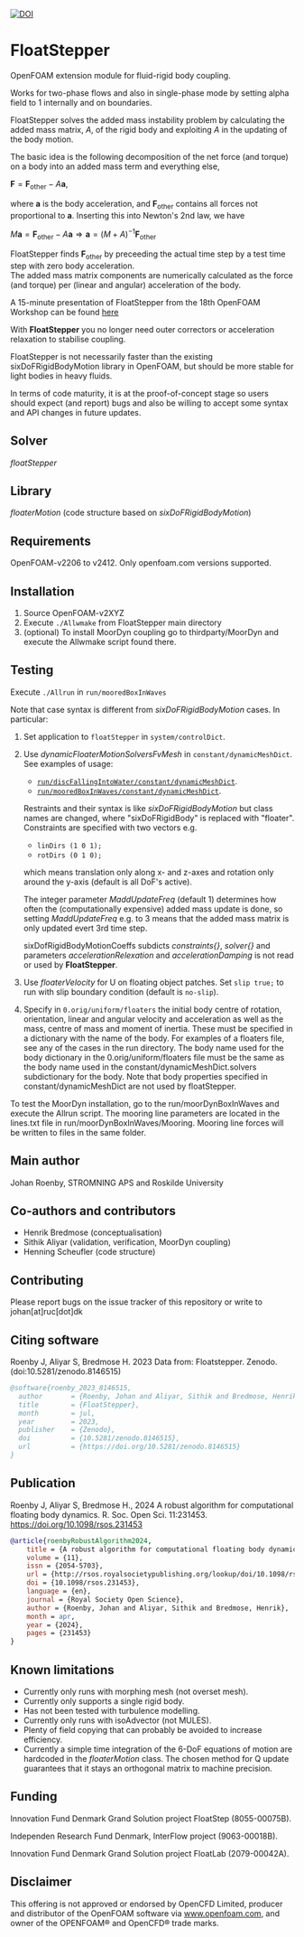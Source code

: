 [![DOI](https://zenodo.org/badge/DOI/10.5281/zenodo.8146515.svg)](https://doi.org/10.5281/zenodo.8146515)

# FloatStepper 

OpenFOAM extension module for fluid-rigid body coupling.

Works for two-phase flows and also in single-phase mode by setting alpha field to 1 internally and on boundaries.

FloatStepper solves the added mass instability problem by calculating the added mass matrix, $A$, of the rigid body and exploiting $A$ in the updating of the body motion.

The basic idea is the following decomposition of the net force (and torque) on a body into an added mass term and everything else,

$\mathbf F = \mathbf F_\textrm{other} - A\mathbf a$, 

where $\mathbf a$ is the body acceleration, and $\mathbf F_\textrm{other}$ contains all forces not proportional to $\mathbf a$.
Inserting this into Newton's 2nd law, we have

$M\mathbf a = \mathbf F_\textrm{other} - A\mathbf a \Rightarrow \mathbf a = (M + A)^{-1} \mathbf F_\textrm{other}$

FloatStepper finds $\mathbf F_\textrm{other}$ by preceeding the actual time step by a test time step with zero body acceleration.\
The added mass matrix components are numerically calculated as the force (and torque) per (linear and angular) acceleration of the body.

A 15-minute presentation of FloatStepper from the 18th OpenFOAM Workshop can be found [here](https://youtu.be/Nn3Zl1jnr5U)

With **FloatStepper** you no longer need outer correctors or acceleration relaxation to stabilise coupling.

FloatStepper is not necessarily faster than the existing sixDoFRigidBodyMotion library in OpenFOAM, but should be more stable for light bodies in heavy fluids.

In terms of code maturity, it is at the proof-of-concept stage so users should expect (and report) bugs and also be willing to accept some syntax and API changes in future updates.

## Solver
*floatStepper*

## Library
*floaterMotion* (code structure based on *sixDoFRigidBodyMotion*)

## Requirements
OpenFOAM-v2206 to v2412. 
Only openfoam.com versions supported.

## Installation
1. Source OpenFOAM-v2XYZ
2. Execute `./Allwmake` from FloatStepper main directory
3. (optional) To install MoorDyn coupling go to thirdparty/MoorDyn and execute
   the Allwmake script found there.

## Testing
Execute `./Allrun` in `run/mooredBoxInWaves`

Note that case syntax is different from *sixDoFRigidBodyMotion* cases.
In particular:
1.  Set application to `floatStepper` in `system/controlDict`.
2.  Use *dynamicFloaterMotionSolversFvMesh* in `constant/dynamicMeshDict`.
    See examples of usage: 
    - [`run/discFallingIntoWater/constant/dynamicMeshDict`](run/discFallingIntoWater/constant/dynamicMeshDict).
    - [`run/mooredBoxInWaves/constant/dynamicMeshDict`](run/mooredBoxInWaves/constant/dynamicMeshDict).
    
    Restraints and their syntax is like *sixDoFRigidBodyMotion* but class names are changed, where "sixDoFRigidBody" is replaced with "floater".
    Constraints are specified with two vectors e.g.
    - `linDirs (1 0 1);`
    - `rotDirs (0 1 0);`
  
    which means translation only along x- and z-axes and rotation only around the y-axis (default is all DoF's active).
    
    The integer parameter *MaddUpdateFreq* (default 1) determines how often the (computationally expensive) added mass update is done, so setting *MaddUpdateFreq* e.g. to 3 means that the added mass matrix is only updated evert 3rd time step.
    
    sixDofRigidBodyMotionCoeffs subdicts *constraints{}*, *solver{}* and parameters *accelerationRelexation* and *accelerationDamping* is not read or used by **FloatStepper**.
3.  Use *floaterVelocity* for U on floating object patches. Set `slip true;` to run with slip boundary condition (default is `no-slip`).
4.  Specify in `0.orig/uniform/floaters` the initial body centre of rotation, orientation, linear and angular velocity and acceleration as well as the mass, centre of mass and moment of inertia. These must be specified in a dictionary with the name of the body. For examples of a floaters file, see any of the cases in the run directory. The body name used for the body dictionary in the 0.orig/uniform/floaters file must be the same as the body name used in the constant/dynamicMeshDict.solvers subdictionary for the body. Note that body properties specified in constant/dynamicMeshDict are not used by floatStepper.

To test the MoorDyn installation, go to the run/moorDynBoxInWaves and execute the Allrun script. The mooring line parameters are located in the lines.txt file in run/moorDynBoxInWaves/Mooring. Mooring line forces will be written to files in the same folder.

## Main author
Johan Roenby, STROMNING APS and Roskilde University

## Co-authors and contributors
- Henrik Bredmose (conceptualisation)
- Sithik Aliyar (validation, verification, MoorDyn coupling)
- Henning Scheufler (code structure)

## Contributing
Please report bugs on the issue tracker of this repository or write to
johan[at]ruc[dot]dk

## Citing software
Roenby J, Aliyar S, Bredmose H. 2023 Data from: Floatstepper. Zenodo. (doi:10.5281/zenodo.8146515)

```bibtex
@software{roenby_2023_8146515,
  author       = {Roenby, Johan and Aliyar, Sithik and Bredmose, Henrik},
  title        = {FloatStepper},
  month        = jul,
  year         = 2023,
  publisher    = {Zenodo},
  doi          = {10.5281/zenodo.8146515},
  url          = {https://doi.org/10.5281/zenodo.8146515}
}
```

## Publication
Roenby J, Aliyar S, Bredmose H., 2024 A robust algorithm for computational floating body dynamics. R. Soc. Open Sci. 11:231453. https://doi.org/10.1098/rsos.231453

```bibtex
@article{roenbyRobustAlgorithm2024,
	title = {A robust algorithm for computational floating body dynamics},
	volume = {11},
	issn = {2054-5703},
	url = {http://rsos.royalsocietypublishing.org/lookup/doi/10.1098/rsos.160405},
	doi = {10.1098/rsos.231453},
	language = {en},
	journal = {Royal Society Open Science},
	author = {Roenby, Johan and Aliyar, Sithik and Bredmose, Henrik},
	month = apr,
	year = {2024},
	pages = {231453}
}
```

## Known limitations
-   Currently only runs with morphing mesh (not overset mesh).
-   Currently only supports a single rigid body.
-   Has not been tested with turbulence modelling.
-   Currently only runs with isoAdvector (not MULES).
-   Plenty of field copying that can probably be avoided to increase efficiency.
-   Currently a simple time integration of the 6-DoF equations of motion are hardcoded in the *floaterMotion* class. The chosen method for Q update guarantees that it stays an orthogonal matrix to machine precision.

## Funding
Innovation Fund Denmark Grand Solution project FloatStep (8055-00075B).

Independen Research Fund Denmark, InterFlow project (9063-00018B).

Innovation Fund Denmark Grand Solution project FloatLab (2079-00042A).

## Disclaimer
This offering is not approved or endorsed by OpenCFD Limited, producer and
distributor of the OpenFOAM software via www.openfoam.com, and owner of the 
OPENFOAM®  and OpenCFD®  trade marks.

